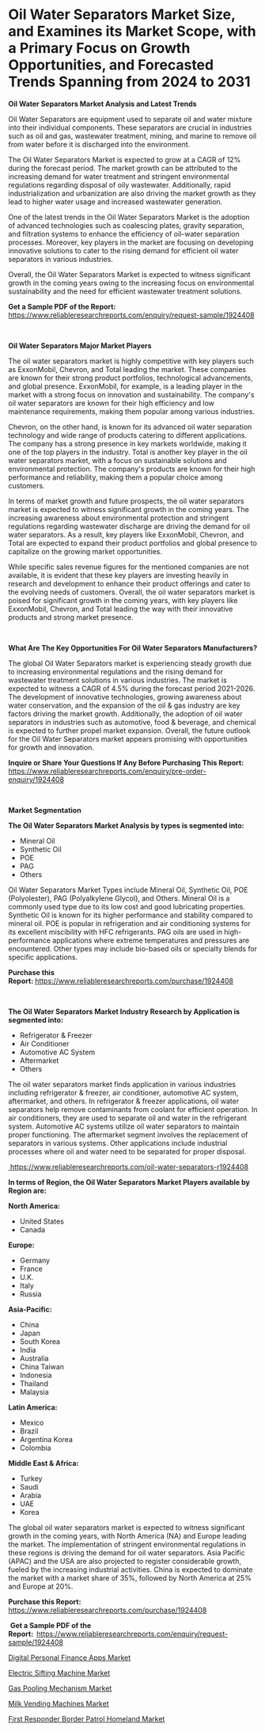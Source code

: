 <p><h1>Oil Water Separators Market Size, and Examines its Market Scope, with a Primary Focus on Growth Opportunities, and Forecasted Trends Spanning from 2024 to 2031</h1></p><p><strong>Oil Water Separators Market Analysis and Latest Trends</strong></p>
<p><p>Oil Water Separators are equipment used to separate oil and water mixture into their individual components. These separators are crucial in industries such as oil and gas, wastewater treatment, mining, and marine to remove oil from water before it is discharged into the environment. </p><p>The Oil Water Separators Market is expected to grow at a CAGR of 12% during the forecast period. The market growth can be attributed to the increasing demand for water treatment and stringent environmental regulations regarding disposal of oily wastewater. Additionally, rapid industrialization and urbanization are also driving the market growth as they lead to higher water usage and increased wastewater generation.</p><p>One of the latest trends in the Oil Water Separators Market is the adoption of advanced technologies such as coalescing plates, gravity separation, and filtration systems to enhance the efficiency of oil-water separation processes. Moreover, key players in the market are focusing on developing innovative solutions to cater to the rising demand for efficient oil water separators in various industries.</p><p>Overall, the Oil Water Separators Market is expected to witness significant growth in the coming years owing to the increasing focus on environmental sustainability and the need for efficient wastewater treatment solutions.</p></p>
<p><strong>Get a Sample PDF of the Report:&nbsp;</strong> <a href="https://www.reliableresearchreports.com/enquiry/request-sample/1924408">https://www.reliableresearchreports.com/enquiry/request-sample/1924408</a></p>
<p>&nbsp;</p>
<p><strong>Oil Water Separators Major Market Players</strong></p>
<p><p>The oil water separators market is highly competitive with key players such as ExxonMobil, Chevron, and Total leading the market. These companies are known for their strong product portfolios, technological advancements, and global presence. ExxonMobil, for example, is a leading player in the market with a strong focus on innovation and sustainability. The company's oil water separators are known for their high efficiency and low maintenance requirements, making them popular among various industries.</p><p>Chevron, on the other hand, is known for its advanced oil water separation technology and wide range of products catering to different applications. The company has a strong presence in key markets worldwide, making it one of the top players in the industry. Total is another key player in the oil water separators market, with a focus on sustainable solutions and environmental protection. The company's products are known for their high performance and reliability, making them a popular choice among customers.</p><p>In terms of market growth and future prospects, the oil water separators market is expected to witness significant growth in the coming years. The increasing awareness about environmental protection and stringent regulations regarding wastewater discharge are driving the demand for oil water separators. As a result, key players like ExxonMobil, Chevron, and Total are expected to expand their product portfolios and global presence to capitalize on the growing market opportunities.</p><p>While specific sales revenue figures for the mentioned companies are not available, it is evident that these key players are investing heavily in research and development to enhance their product offerings and cater to the evolving needs of customers. Overall, the oil water separators market is poised for significant growth in the coming years, with key players like ExxonMobil, Chevron, and Total leading the way with their innovative products and strong market presence.</p></p>
<p>&nbsp;</p>
<p><strong>What Are The Key Opportunities For Oil Water Separators Manufacturers?</strong></p>
<p><p>The global Oil Water Separators market is experiencing steady growth due to increasing environmental regulations and the rising demand for wastewater treatment solutions in various industries. The market is expected to witness a CAGR of 4.5% during the forecast period 2021-2026. The development of innovative technologies, growing awareness about water conservation, and the expansion of the oil & gas industry are key factors driving the market growth. Additionally, the adoption of oil water separators in industries such as automotive, food & beverage, and chemical is expected to further propel market expansion. Overall, the future outlook for the Oil Water Separators market appears promising with opportunities for growth and innovation.</p></p>
<p><strong>Inquire or Share Your Questions If Any Before Purchasing This Report:</strong> <a href="https://www.reliableresearchreports.com/enquiry/pre-order-enquiry/1924408">https://www.reliableresearchreports.com/enquiry/pre-order-enquiry/1924408</a></p>
<p>&nbsp;</p>
<p><strong>Market Segmentation</strong></p>
<p><strong>The Oil Water Separators Market Analysis by types is segmented into:</strong></p>
<p><ul><li>Mineral Oil</li><li>Synthetic Oil</li><li>POE</li><li>PAG</li><li>Others</li></ul></p>
<p><p>Oil Water Separators Market Types include Mineral Oil, Synthetic Oil, POE (Polyolester), PAG (Polyalkylene Glycol), and Others. Mineral Oil is a commonly used type due to its low cost and good lubricating properties. Synthetic Oil is known for its higher performance and stability compared to mineral oil. POE is popular in refrigeration and air conditioning systems for its excellent miscibility with HFC refrigerants. PAG oils are used in high-performance applications where extreme temperatures and pressures are encountered. Other types may include bio-based oils or specialty blends for specific applications.</p></p>
<p><strong>Purchase this Report:&nbsp;</strong><a href="https://www.reliableresearchreports.com/purchase/1924408">https://www.reliableresearchreports.com/purchase/1924408</a></p>
<p>&nbsp;</p>
<p><strong>The Oil Water Separators Market Industry Research by Application is segmented into:</strong></p>
<p><ul><li>Refrigerator & Freezer</li><li>Air Conditioner</li><li>Automotive AC System</li><li>Aftermarket</li><li>Others</li></ul></p>
<p><p>The oil water separators market finds application in various industries including refrigerator & freezer, air conditioner, automotive AC system, aftermarket, and others. In refrigerator & freezer applications, oil water separators help remove contaminants from coolant for efficient operation. In air conditioners, they are used to separate oil and water in the refrigerant system. Automotive AC systems utilize oil water separators to maintain proper functioning. The aftermarket segment involves the replacement of separators in various systems. Other applications include industrial processes where oil and water need to be separated for proper disposal.</p></p>
<p><a href="https://www.reliableresearchreports.com/oil-water-separators-r1924408">&nbsp;https://www.reliableresearchreports.com/oil-water-separators-r1924408</a></p>
<p><strong>In terms of Region, the Oil Water Separators Market Players available by Region are:</strong></p>
<p>
    <p> <strong> North America: </strong>
        <ul>
            <li>United States</li>
            <li>Canada</li>
        </ul>
        </p> 
    <p> <strong> Europe: </strong>
        <ul>
            <li>Germany</li>
            <li>France</li>
            <li>U.K.</li>
            <li>Italy</li>
            <li>Russia</li>
        </ul>
        </p> 
    <p> <strong> Asia-Pacific: </strong>
        <ul>
            <li>China</li>
            <li>Japan</li>
            <li>South Korea</li>
            <li>India</li>
            <li>Australia</li>
            <li>China Taiwan</li>
            <li>Indonesia</li>
            <li>Thailand</li>
            <li>Malaysia</li>
        </ul>
        </p> 
    <p> <strong> Latin America: </strong>
        <ul>
            <li>Mexico</li>
            <li>Brazil</li>
            <li>Argentina Korea</li>
            <li>Colombia</li>
        </ul>
        </p> 
    <p> <strong> Middle East & Africa: </strong>
        <ul>
            <li>Turkey</li>
            <li>Saudi</li>
            <li>Arabia</li>
            <li>UAE</li>
            <li>Korea</li>
        </ul>
    </p>
    </p>
<p><p>The global oil water separators market is expected to witness significant growth in the coming years, with North America (NA) and Europe leading the market. The implementation of stringent environmental regulations in these regions is driving the demand for oil water separators. Asia Pacific (APAC) and the USA are also projected to register considerable growth, fueled by the increasing industrial activities. China is expected to dominate the market with a market share of 35%, followed by North America at 25% and Europe at 20%.</p></p>
<p><strong>Purchase this Report: </strong><a href="https://www.reliableresearchreports.com/purchase/1924408">https://www.reliableresearchreports.com/purchase/1924408</a></p>
<p>&nbsp;<strong>Get a Sample PDF of the Report:&nbsp;&nbsp;</strong><a href="https://www.reliableresearchreports.com/enquiry/request-sample/1924408">https://www.reliableresearchreports.com/enquiry/request-sample/1924408</a></p>
<p><strong></strong></p>
<p><p><a href="https://medium.com/@rebecca.smith5467/global-digital-personal-finance-apps-industry-types-applications-market-players-regional-growth-97bb01c68986">Digital Personal Finance Apps Market</a></p><p><a href="https://github.com/mackpencerus/Market-Research-Report-List-1/blob/main/electric-sifting-machine-market.md">Electric Sifting Machine Market</a></p><p><a href="https://issuu.com/reportprime-2/docs/gas-pooling-mechanism-market-size-2030.pptx">Gas Pooling Mechanism Market</a></p><p><a href="https://github.com/avrinamou1/Market-Research-Report-List-1/blob/main/milk-vending-machines-market.md">Milk Vending Machines Market</a></p><p><a href="https://issuu.com/reportprime-2/docs/first-responder-border-patrol-homeland-market-size">First Responder Border Patrol Homeland Market</a></p></p>